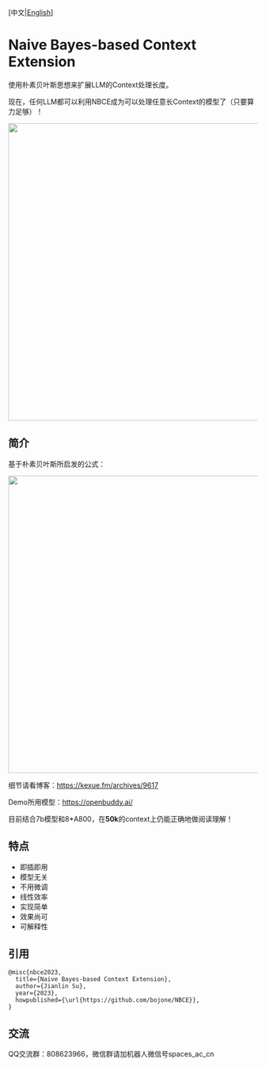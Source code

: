 [中文|[English](https://github.com/bojone/NBCE/blob/main/README_en.md)]

# Naive Bayes-based Context Extension
使用朴素贝叶斯思想来扩展LLM的Context处理长度。

现在，任何LLM都可以利用NBCE成为可以处理任意长Context的模型了（只要算力足够）！

<img src="https://raw.githubusercontent.com/bojone/NBCE/34601ad70eb1bdae50a026234b8980da275df775/NBCE2.png" width=600>

## 简介

基于朴素贝叶斯所启发的公式：

<img src="https://raw.githubusercontent.com/bojone/NBCE/main/NBCE.png" width=600>

细节请看博客：https://kexue.fm/archives/9617

Demo所用模型：https://openbuddy.ai/

目前结合7b模型和8*A800，在**50k**的context上仍能正确地做阅读理解！

## 特点
- 即插即用
- 模型无关
- 不用微调
- 线性效率
- 实现简单
- 效果尚可
- 可解释性

## 引用

```
@misc{nbce2023,
  title={Naive Bayes-based Context Extension},
  author={Jianlin Su},
  year={2023},
  howpublished={\url{https://github.com/bojone/NBCE}},
}
```
## 交流
QQ交流群：808623966，微信群请加机器人微信号spaces_ac_cn


